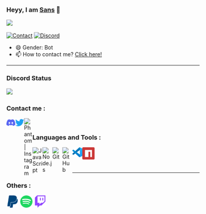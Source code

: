 ### Heyy, I am [Sans](https://dsc.gg/sansserver) 👋
<img src="https://readme-typing-svg.herokuapp.com?color=5BCDEC&center=true&size=22&lines=heyy;I+am+Sans+!+💀;🌊+Watch+One+Piece+!+🏴‍☠️;I+love+ramen+!+🍜"/>

[![Contact](https://img.shields.io/discord/736923536475684974?label=Join%20Server&logo=discord&style=flat-square)](https://dsc.gg/sansserver)
[![Discord](https://img.shields.io/static/v1?label=Sans%230006&color=purple&logo=discord&logoColor=white&message=Contact)](https://dsc.gg/sansserver)

- 😄 Gender: Bot
- 📫 How to contact me? [Click here!](https://dsc.gg/sansserver)

---

### Discord Status
<a href="https://discord.com/users/934171553267056750">
<img height="80px" src="https://discord.c99.nl/widget/theme-2/934171553267056750.png" />
</a>

### Contact me : 

<a href="https://dsc.gg/sansserver">
  <img align="left" alt="Discord" width="23px" src="assets/discord.svg" />
</a>
<a href="https://twitter.com/002_sans">
  <img align="left" alt="Twitter" width="23px" src="assets/twitter.svg" />
</a>


[<img align="left" alt="Phantom | Instagram" width="22px" src="https://image.flaticon.com/icons/png/128/2111/2111463.png" />](https://www.instagram.com/002_sans/)



</br>

### Languages and Tools : 

[<img align="left" alt="JavaScript" width="26px" src="https://cdn4.iconfinder.com/data/icons/logos-and-brands/512/187_Js_logo_logos-128.png" />](https://www.javascript.com/)
<a href="https://www.npmjs.com/~peterthehan"><img alt="npm" height="32" width="32" src="assets/npm.svg"></a>
[<img align="left" alt="Node.js" width="26px" src="https://cdn4.iconfinder.com/data/icons/logos-and-brands/512/233_Node_Js_logo-128.png" />](https://nodejs.org/en/)
[<img align="left" alt="Git" width="26px" src="https://cdn3.iconfinder.com/data/icons/social-media-2169/24/social_media_social_media_logo_git-128.png" />](https://git-scm.com/)
[<img align="left" alt="GitHub" width="26px" src="https://cdn4.iconfinder.com/data/icons/socialcones/508/Github-128.png" />](https://github.com/)
[<img align="left" alt="Visual Studio Code" width="26px" src="https://raw.githubusercontent.com/github/explore/80688e429a7d4ef2fca1e82350fe8e3517d3494d/topics/visual-studio-code/visual-studio-code.png" />](https://code.visualstudio.com/)
<br />
<br />

---

### Others :

  <a href="https://paypal.me/karmalebest"><img alt="PayPal" height="32" width="32" src="assets/paypal.svg"></a>
    <a href="https://open.spotify.com/user/52uz7wqec14uj0u2ldtxjzxcz"><img alt="Spotify" height="32" width="32" src="assets/spotify.svg"></a>
  <a href="https://twitch.tv/codezero_two_"><img alt="Twitch" height="32" width="32" src="assets/twitch.svg"></a>
